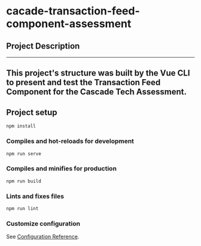 # cacade-transaction-feed-component-assessment

## Project Description
---
This project's structure was built by the Vue CLI to present and test the Transaction Feed Component for the Cascade Tech Assessment.
---

## Project setup
```
npm install
```

### Compiles and hot-reloads for development
```
npm run serve
```

### Compiles and minifies for production
```
npm run build
```

### Lints and fixes files
```
npm run lint
```

### Customize configuration
See [Configuration Reference](https://cli.vuejs.org/config/).

